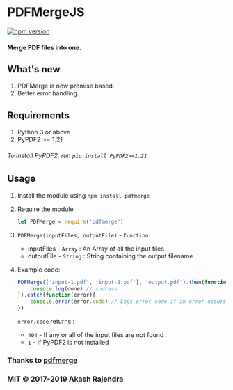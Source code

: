 # PDFMergeJS
[![npm version](https://badge.fury.io/js/pdfmerge.svg)](https://badge.fury.io/js/pdfmerge)

#### Merge PDF files into one.

## What's new
1. PDFMerge is now promise based.
2. Better error handling.

## Requirements
1. Python 3 or above
2. PyPDF2 >= 1.21

###### To install PyPDF2, run `pip install PyPDF2>=1.21`

## Usage
1. Install the module using `npm install pdfmerge`
2. Require the module

    ```js
    let PDFMerge = require('pdfmerge')
    ```
3. `PDFMerge(inputFiles, outputFile)` - `function`
   * inputFiles - `Array` : An Array of all the input files
   * outputFile - `String` : String containing the output filename

4. Example code:
    ```js
    PDFMerge(['input-1.pdf', 'input-2.pdf'], 'output.pdf').then(function(done){
        console.log(done) // success
    }).catch(function(error){
        console.error(error.code) // Logs error code if an error occurs
    })
    ```
    `error.code` returns :
    * `404` - If any or all of the input files are not found
    * `1` - If PyPDF2 is not installed

### Thanks to [pdfmerge](https://github.com/metaist/pdfmerge)

### MIT © 2017-2019 Akash Rajendra
